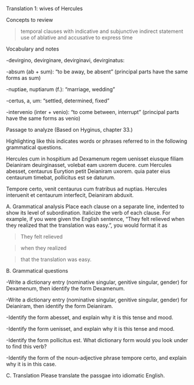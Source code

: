 Translation 1: wives of Hercules

Concepts to review

>temporal clauses with indicative and subjunctive
>indirect statement
>use of ablative and accusative to express time

Vocabulary and notes

-devirgino, devirginare, devirginavi, devirginatus:

-absum (ab + sum): “to be away, be absent” (principal parts have the same forms as sum)

-nuptiae, nuptiarum (f.): “marriage, wedding”

-certus, a, um: “settled, determined, fixed”

-intervenio (inter + venio): “to come between, interrupt” (principal parts have the same forms as venio)

Passage to analyze
(Based on Hyginus, chapter 33.)

Highlighting like this indicates words or phrases referred to in the following grammatical questions.

Hercules cum in hospitium ad Dexamenum regem uenisset eiusque filiam Deianiram deuirginasset, volebat eam uxorem ducere. cum Hercules abesset, centaurus Eurytion petit Deianiram uxorem. quia pater eius centaurum timebat, pollicitus est se daturum.

Tempore certo, venit centaurus cum fratribus ad nuptias. Hercules interuenit et centaurum interfecit, Deianiram abduxit.

A. Grammatical analysis
Place each clause on a separate line, indented to show its level of subordination. Italicize the verb of each clause. For example, if you were given the English sentence, “They felt relieved when they realized that the translation was easy.”, you would format it as

>They felt relieved

>when they realized

>that the translation was easy.

B. Grammatical questions

-Write a dictionary entry (nominative singular, genitive singular, gender) for Dexamenum, then identify the form Dexamenum.

-Write a dictionary entry (nominative singular, genitive singular, gender) for Deianiram, then identify the form Deianiram.

-Identify the form abesset, and explain why it is this tense and mood.

-Identify the form uenisset, and explain why it is this tense and mood.

-Identify the form pollicitus est. What dictionary form would you look under to find this verb?

-Identify the form of the noun-adjective phrase tempore certo, and explain why it is in this case.

C. Translation
Please translate the passgae into idiomatic English.

